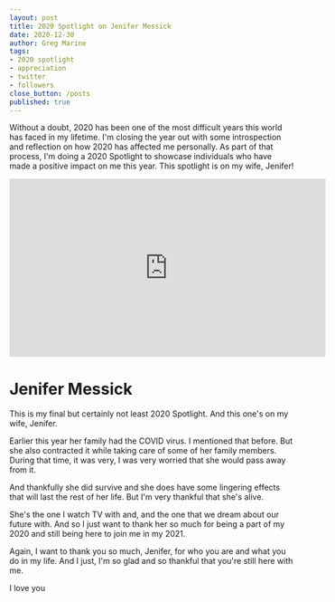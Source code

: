 ```yaml
---
layout: post
title: 2020 Spotlight on Jenifer Messick
date: 2020-12-30
author: Greg Marine
tags: 
- 2020 spotlight
- appreciation
- twitter
- followers
close_button: /posts
published: true
---
```


Without a doubt, 2020 has been one of the most difficult years this world has faced in my lifetime. I'm closing the year out with some introspection and reflection on how 2020 has affected me personally. As part of that process, I'm doing a 2020 Spotlight to showcase individuals who have made a positive impact on me this year. This spotlight is on my wife, Jenifer!

<!--more-->

<iframe width="560" height="315" src="https://www.youtube.com/embed/2j_Pz3mv3Ew" frameborder="0" allow="accelerometer; autoplay; clipboard-write; encrypted-media; gyroscope; picture-in-picture" allowfullscreen></iframe>

# Jenifer Messick

This is my final but certainly not least 2020 Spotlight. And this one's on my wife, Jenifer.

Earlier this year her family had the COVID virus. I mentioned that before. But she also contracted it while taking care of some of her family members. During that time, it was very, I was very worried that she would pass away from it.

And thankfully she did survive and she does have some lingering effects that will last the rest of her life. But I'm very thankful that she's alive.

She's the one I watch TV with and, and the one that we dream about our future with. And so I just want to thank her so much for being a part of my 2020 and still being here to join me in my 2021.

Again, I want to thank you so much, Jenifer, for who you are and what you do in my life. And I just, I'm so glad and so thankful that you're still here with me.

I love you